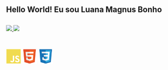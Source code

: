 ## Hello World! Eu sou Luana Magnus Bonho
##
<div style="display: flex">
  <a href="https://github.com/LuanaMagnusBonho">
  <img height="150em" src="https://github-readme-stats.vercel.app/api?username=luanamagnusbonho&show_icons=true&theme=bear&include_all_comits=true&count_private=true">
  <img height="130em" src="https://github-readme-stats.vercel.app/api/top-langs/?username=luanamagnusbonho&layout=compact&theme=bear&">
  </a>
</div>

##

<div style="display: inline_block"><br>
  <img align="center" alt="luana-Js" height="40" width="40" src="https://raw.githubusercontent.com/devicons/devicon/master/icons/javascript/javascript-plain.svg">
  <img align="center" alt="luana-HTML" height="40"  width="40" src="https://raw.githubusercontent.com/devicons/devicon/master/icons/html5/html5-original.svg">
  <img align="center" alt="luana-CSS" height="40" width="40" src="https://raw.githubusercontent.com/devicons/devicon/master/icons/css3/css3-original.svg">
</div>

